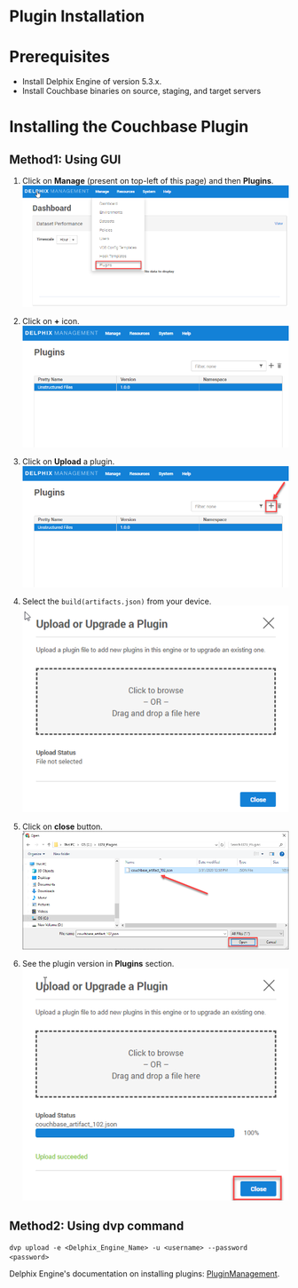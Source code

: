 # Plugin Installation
 
 
Prerequisites
=============

-   Install Delphix Engine of version 5.3.x.
-   Install Couchbase binaries on source, staging, and target servers


Installing the Couchbase Plugin
===============================
Method1: Using GUI
------------------

1. Click on **Manage** (present on top-left of this page) and then **Plugins**.  
![Screenshot](./image/image2.png)

2. Click on **+** icon.  
![Screenshot](./image/image3.png)

3. Click on **Upload** a plugin.  
![Screenshot](./image/image4.png)

4. Select the `build(artifacts.json)` from your device.   
![Screenshot](./image/image5.png)

5. Click on **close** button.  
![Screenshot](./image/image6.png)

6. See the plugin version in **Plugins** section.  
![Screenshot](./image/image7.png)


Method2: Using dvp command
---------------------------
 `dvp upload -e <Delphix_Engine_Name> -u <username> --password <password>`

Delphix Engine's documentation on installing plugins: [PluginManagement](https://docs.delphix.com/docs/datasets/unstructured-files-and-app-data/delphix-engine-plugin-management).
